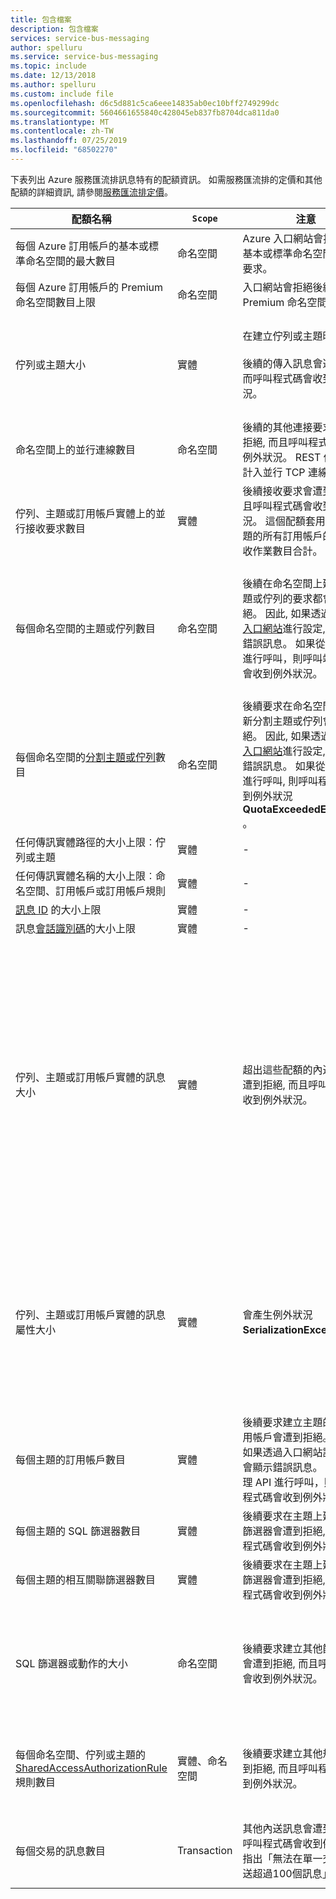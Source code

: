 ```yaml
---
title: 包含檔案
description: 包含檔案
services: service-bus-messaging
author: spelluru
ms.service: service-bus-messaging
ms.topic: include
ms.date: 12/13/2018
ms.author: spelluru
ms.custom: include file
ms.openlocfilehash: d6c5d881c5ca6eee14835ab0ec10bff2749299dc
ms.sourcegitcommit: 5604661655840c428045eb837fb8704dca811da0
ms.translationtype: MT
ms.contentlocale: zh-TW
ms.lasthandoff: 07/25/2019
ms.locfileid: "68502270"
---
```

下表列出 Azure 服務匯流排訊息特有的配額資訊。 如需服務匯流排的定價和其他配額的詳細資訊, 請參閱[服務匯流排定價](https://azure.microsoft.com/pricing/details/service-bus/)。

| 配額名稱 | `Scope` | 注意 | 值 |
| --- | --- | --- | --- |
| 每個 Azure 訂用帳戶的基本或標準命名空間的最大數目 |命名空間 |Azure 入口網站會拒絕其他基本或標準命名空間的後續要求。 |100|
| 每個 Azure 訂用帳戶的 Premium 命名空間數目上限 |命名空間 |入口網站會拒絕後續對其他 Premium 命名空間的要求。 |50 |
| 佇列或主題大小 |實體 |在建立佇列或主題時定義。 <br/><br/> 後續的傳入訊息會遭到拒絕, 而呼叫程式碼會收到例外狀況。 |1、2、3、4 GB 或 5 GB。<br /><br />在 Premium SKU 和啟用[分割](/azure/service-bus-messaging/service-bus-partitioning)的標準 SKU 中, 佇列或主題大小上限為 80 GB。 |
| 命名空間上的並行連線數目 |命名空間 |後續的其他連接要求會遭到拒絕, 而且呼叫程式碼會收到例外狀況。 REST 作業不會計入並行 TCP 連線。 |NetMessaging：1000。<br /><br />AMQP：5000。 |
| 佇列、主題或訂用帳戶實體上的並行接收要求數目 |實體 |後續接收要求會遭到拒絕, 而且呼叫程式碼會收到例外狀況。 這個配額套用至一個主題的所有訂用帳戶的並行接收作業數目合計。 |5,000 |
| 每個命名空間的主題或佇列數目 |命名空間 |後續在命名空間上建立新主題或佇列的要求都會遭到拒絕。 因此, 如果透過[Azure 入口網站][Azure portal]進行設定, 則會產生錯誤訊息。 如果從管理 API 進行呼叫，則呼叫端程式碼會收到例外狀況。 |適用于基本或標準層的10000。 命名空間中主題和佇列的總數必須小於或等於 10,000。 <br/><br/>針對進階層, 每個訊息單位 (MU) 1000。 上限為4000。 |
| 每個命名空間的[分割主題或佇列](/azure/service-bus-messaging/service-bus-partitioning)數目 |命名空間 |後續要求在命名空間上建立新分割主題或佇列會遭到拒絕。 因此, 如果透過[Azure 入口網站][Azure portal]進行設定, 則會產生錯誤訊息。 如果從管理 API 進行呼叫, 則呼叫程式碼會收到例外狀況**QuotaExceededException** 。 |基本和標準層:100。<br/><br/>[高階](../articles/service-bus-messaging/service-bus-premium-messaging.md)層不支援分割的實體。<br/><br />每個分割的佇列或主題都會計入每個命名空間1000個實體的配額。 |
| 任何傳訊實體路徑的大小上限︰佇列或主題 |實體 |- |260個字元。 |
| 任何傳訊實體名稱的大小上限︰命名空間、訂用帳戶或訂用帳戶規則 |實體 |- |50個字元。 |
| [訊息 ID](/dotnet/api/microsoft.azure.servicebus.message.messageid) 的大小上限 | 實體 |- | 128 |
| 訊息[會話識別碼](/dotnet/api/microsoft.azure.servicebus.message.sessionid)的大小上限 | 實體 |- | 128 |
| 佇列、主題或訂用帳戶實體的訊息大小 |實體 |超出這些配額的內送訊息會遭到拒絕, 而且呼叫程式碼會收到例外狀況。 |訊息大小上限：適用於[標準層](../articles/service-bus-messaging/service-bus-premium-messaging.md)的 256 KB，[進階層](../articles/service-bus-messaging/service-bus-premium-messaging.md)為 1 MB。 <br /><br />由於系統額外負荷，所以此限制小於這些值。<br /><br />標頭大小上限︰64 KB。<br /><br />屬性包中的標頭屬性數目上限: **byte/int。** Int32.maxvalue。<br /><br />屬性包中的屬性大小上限︰沒有明確限制。 受限於標頭大小上限。 |
| 佇列、主題或訂用帳戶實體的訊息屬性大小 |實體 | 會產生例外狀況**SerializationException** 。 |每個屬性的訊息屬性大小上限為32000。 所有屬性的累計大小不得超過64000。 這項限制適用于[BrokeredMessage](/dotnet/api/microsoft.servicebus.messaging.brokeredmessage)的整個標頭, 其中同時包含使用者屬性和系統屬性, 例如[SequenceNumber](/dotnet/api/microsoft.servicebus.messaging.brokeredmessage.sequencenumber)、 [Label](/dotnet/api/microsoft.servicebus.messaging.brokeredmessage.label)和[MessageId](/dotnet/api/microsoft.servicebus.messaging.brokeredmessage.messageid)。 |
| 每個主題的訂用帳戶數目 |實體 |後續要求建立主題的其他訂用帳戶會遭到拒絕。 因此，如果透過入口網站設定，則會顯示錯誤訊息。 如果從管理 API 進行呼叫，則呼叫端程式碼會收到例外狀況。 |適用于基本或標準層的每個主題2000。 |
| 每個主題的 SQL 篩選器數目 |實體 |後續要求在主題上建立其他篩選器會遭到拒絕, 而且呼叫程式碼會收到例外狀況。 |2,000 |
| 每個主題的相互關聯篩選器數目 |實體 |後續要求在主題上建立其他篩選器會遭到拒絕, 而且呼叫程式碼會收到例外狀況。 |100,000 |
| SQL 篩選器或動作的大小 |命名空間 |後續要求建立其他篩選器都會遭到拒絕, 而且呼叫程式碼會收到例外狀況。 |篩選條件字串的長度上限︰1024 (1 K)。<br /><br />規則動作字串的長度上限︰1024 (1 K)。<br /><br />每個規則動作的運算式數目上限︰32. |
| 每個命名空間、佇列或主題的 [SharedAccessAuthorizationRule](/dotnet/api/microsoft.servicebus.messaging.sharedaccessauthorizationrule) 規則數目 |實體、命名空間 |後續要求建立其他規則會遭到拒絕, 而且呼叫程式碼會收到例外狀況。 |規則數目上限︰12. <br /><br /> 在服務匯流排命名空間上設定的規則可套用到該命名空間中的所有佇列和主題。 |
| 每個交易的訊息數目 | Transaction | 其他內送訊息會遭到拒絕, 而呼叫程式碼會收到例外狀況, 指出「無法在單一交易中傳送超過100個訊息」。 | 100 <br /><br /> 適用於 **Send()** 和 **SendAsync()** 作業。 |

[Azure portal]: https://portal.azure.com
